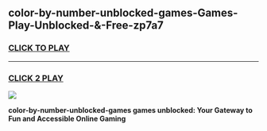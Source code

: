 
## color-by-number-unblocked-games-Games-Play-Unblocked-&-Free-zp7a7
<h3>
<a href="https://premium76.site?title=color-by-number-unblocked-games&ref=24A">CLICK TO PLAY</a></h3>
<hr>

<h3>
<a href="https://premium76.site?title=color-by-number-unblocked-games&ref=24A">CLICK 2 PLAY</a>
  
</h3>

<a href="https://premium76.site?title=color-by-number-unblocked-games&ref=24A"><img src="https://clearcache.store/games.png"></a>


**color-by-number-unblocked-games games unblocked: Your Gateway to Fun and Accessible Online Gaming**
